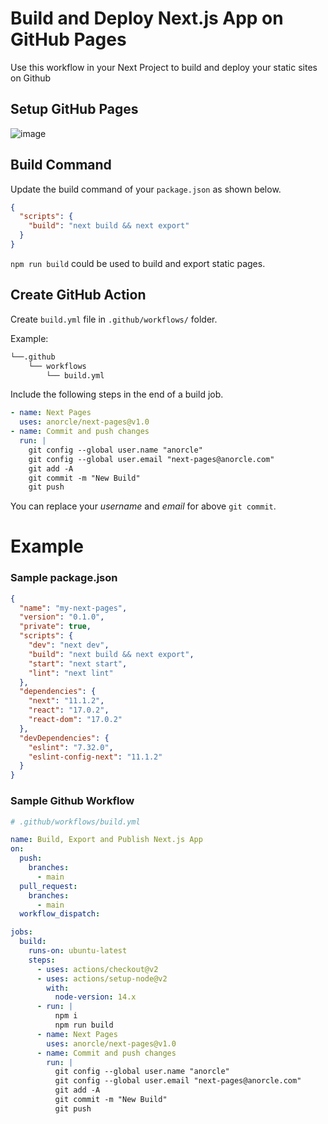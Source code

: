 # Build and Deploy Next.js App on GitHub Pages

Use this workflow in your Next Project to build and deploy your static sites on Github


## Setup GitHub Pages
![image](https://user-images.githubusercontent.com/44930179/135717105-2b70de01-8d30-41b3-8d69-f7827b8289f6.png)

## Build Command

Update the build command of your ```package.json``` as shown below.

```json
{
  "scripts": {
    "build": "next build && next export"
  }
}
```

```npm run build``` could be used to build and export static pages.

## Create GitHub Action

Create ```build.yml``` file in ```.github/workflows/``` folder.

Example:
```bash
└──.github
    └── workflows
        └── build.yml
```

Include the following steps in the end of a build job.
```yml
- name: Next Pages
  uses: anorcle/next-pages@v1.0
- name: Commit and push changes
  run: |
    git config --global user.name "anorcle"
    git config --global user.email "next-pages@anorcle.com"
    git add -A
    git commit -m "New Build"
    git push
```
You can replace your *username* and *email* for above ```git commit```.


# Example

### Sample package.json


```json
{
  "name": "my-next-pages",
  "version": "0.1.0",
  "private": true,
  "scripts": {
    "dev": "next dev",
    "build": "next build && next export",
    "start": "next start",
    "lint": "next lint"
  },
  "dependencies": {
    "next": "11.1.2",
    "react": "17.0.2",
    "react-dom": "17.0.2"
  },
  "devDependencies": {
    "eslint": "7.32.0",
    "eslint-config-next": "11.1.2"
  }
}
```

### Sample Github Workflow
```yml
# .github/workflows/build.yml

name: Build, Export and Publish Next.js App
on:
  push:
    branches:
      - main
  pull_request:
    branches:
      - main
  workflow_dispatch:

jobs:
  build:
    runs-on: ubuntu-latest
    steps:
      - uses: actions/checkout@v2
      - uses: actions/setup-node@v2
        with:
          node-version: 14.x
      - run: |
          npm i
          npm run build
      - name: Next Pages
        uses: anorcle/next-pages@v1.0
      - name: Commit and push changes
        run: |
          git config --global user.name "anorcle"
          git config --global user.email "next-pages@anorcle.com"
          git add -A
          git commit -m "New Build"
          git push
```
